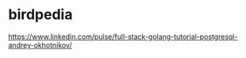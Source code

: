# birdpedia
https://www.linkedin.com/pulse/full-stack-golang-tutorial-postgresql-andrey-okhotnikov/
